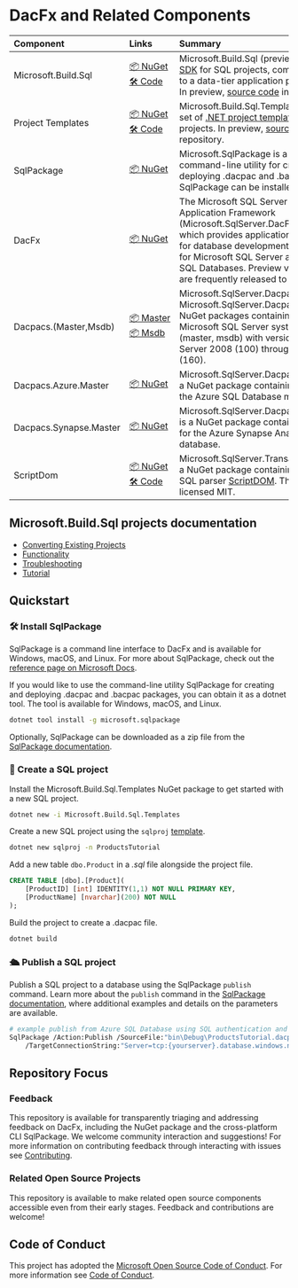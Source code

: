 # DacFx and Related Components

|Component|Links|Summary|
|:--|:--|:--|
|Microsoft.Build.Sql|[📦&nbsp;NuGet](https://www.nuget.org/packages/Microsoft.Build.Sql)<br/>[🛠️&nbsp;Code](/src/Microsoft.Build.Sql/)|Microsoft.Build.Sql (preview) is a [.NET project SDK](https://docs.microsoft.com/dotnet/core/project-sdk/overview) for SQL projects, compiling T-SQL code to a data-tier application package (dacpac). In preview, [source code](/src/Microsoft.Build.Sql/) in this repository.|
|Project Templates|[📦&nbsp;NuGet](https://www.nuget.org/packages/Microsoft.Build.Sql.Templates)<br/>[🛠️&nbsp;Code](/src/Microsoft.Build.Sql.Templates/)|Microsoft.Build.Sql.Templates (preview) is a set of [.NET project templates](https://learn.microsoft.com/dotnet/core/tools/custom-templates) for SQL projects. In preview, [source code](/src/Microsoft.Build.Sql.Templates/) in this repository.|
|SqlPackage|[📦&nbsp;NuGet](https://www.nuget.org/packages/Microsoft.SqlPackage)|Microsoft.SqlPackage is a cross-platform command-line utility for creating and deploying .dacpac and .bacpac packages. SqlPackage can be installed as a *dotnet tool*.|
|DacFx|[📦&nbsp;NuGet](https://www.nuget.org/packages/Microsoft.SqlServer.DacFx)|The Microsoft SQL Server Data-Tier Application Framework (Microsoft.SqlServer.DacFx) is a .NET library which provides application lifecycle services for database development and management for Microsoft SQL Server and Microsoft Azure SQL Databases. Preview versions of DacFx are frequently released to NuGet.|
|Dacpacs.(Master,Msdb)|[📦&nbsp;Master](https://www.nuget.org/packages/Microsoft.SqlServer.Dacpacs.Master)<br/>[📦&nbsp;Msdb](https://www.nuget.org/packages/Microsoft.SqlServer.Dacpacs.Msdb)|Microsoft.SqlServer.Dacpacs.Master and Microsoft.SqlServer.Dacpacs.Msdb is a set of NuGet packages containing .dacpac files for Microsoft SQL Server system databases (master, msdb) with versions across SQL Server 2008 (100) through SQL Server 2022 (160).|
|Dacpacs.Azure.Master|[📦&nbsp;NuGet](https://www.nuget.org/packages/Microsoft.SqlServer.Dacpacs.Azure.Master)|Microsoft.SqlServer.Dacpacs.Azure.Master is a NuGet package containing a .dacpac file for the Azure SQL Database master database.|
|Dacpacs.Synapse.Master|[📦&nbsp;NuGet](https://www.nuget.org/packages/Microsoft.SqlServer.Dacpacs.Synapse.Master)|Microsoft.SqlServer.Dacpacs.Synapse.Master is a NuGet package containing a .dacpac file for the Azure Synapse Analytics master database.|
|ScriptDom|[📦&nbsp;NuGet](https://www.nuget.org/packages/Microsoft.SqlServer.TransactSql.ScriptDom)<br/>[🛠️&nbsp;Code](https://github.com/microsoft/SqlScriptDOM)|Microsoft.SqlServer.TransactSql.ScriptDom is a NuGet package containing the Transact-SQL parser [ScriptDOM](https://learn.microsoft.com/dotnet/api/microsoft.sqlserver.transactsql.scriptdom). The [source code](https://github.com/microsoft/SqlScriptDOM) is licensed MIT.|

## Microsoft.Build.Sql projects documentation

- [Converting Existing Projects](src/Microsoft.Build.Sql/docs/Converting-Existing.md)
- [Functionality](src/Microsoft.Build.Sql/docs/Functionality.md)
- [Troubleshooting](src/Microsoft.Build.Sql/docs/Troubleshooting.md)
- [Tutorial](src/Microsoft.Build.Sql/docs/Tutorial.md)

## Quickstart

### 🛠️ Install SqlPackage

SqlPackage is a command line interface to DacFx and is available for Windows, macOS, and Linux. For more about SqlPackage, check out the [reference page on Microsoft Docs](https://learn.microsoft.com/sql/tools/sqlpackage/sqlpackage).

If you would like to use the command-line utility SqlPackage for creating and deploying .dacpac and .bacpac packages, you can obtain it as a dotnet tool.  The tool is available for Windows, macOS, and Linux.

```bash
dotnet tool install -g microsoft.sqlpackage
```

Optionally, SqlPackage can be downloaded as a zip file from the [SqlPackage documentation](https://learn.microsoft.com/sql/tools/sqlpackage/sqlpackage-download).

### 📁 Create a SQL project

Install the Microsoft.Build.Sql.Templates NuGet package to get started with a new SQL project.

```bash
dotnet new -i Microsoft.Build.Sql.Templates
```

Create a new SQL project using the `sqlproj` [template](src/Microsoft.Build.Sql.Templates/).

```bash
dotnet new sqlproj -n ProductsTutorial
```

Add a new table `dbo.Product` in a *.sql* file alongside the project file.

```sql
CREATE TABLE [dbo].[Product](
    [ProductID] [int] IDENTITY(1,1) NOT NULL PRIMARY KEY,
    [ProductName] [nvarchar](200) NOT NULL
);
```

Build the project to create a .dacpac file.

```bash
dotnet build
```

### 🛳️ Publish a SQL project

Publish a SQL project to a database using the SqlPackage `publish` command. Learn more about the `publish` command in the [SqlPackage documentation](https://learn.microsoft.com/sql/tools/sqlpackage/sqlpackage-publish), where additional examples and details on the parameters are available.

```bash
# example publish from Azure SQL Database using SQL authentication and a connection string
SqlPackage /Action:Publish /SourceFile:"bin\Debug\ProductsTutorial.dacpac" \
    /TargetConnectionString:"Server=tcp:{yourserver}.database.windows.net,1433;Initial Catalog=ProductsTutorial;User ID=sqladmin;Password={your_password};Encrypt=True;TrustServerCertificate=False;Connection Timeout=30;"
```

## Repository Focus

### Feedback

This repository is available for transparently triaging and addressing feedback on DacFx, including the NuGet package and the cross-platform CLI SqlPackage. We welcome community interaction and suggestions! For more information on contributing feedback through interacting with issues see [Contributing](CONTRIBUTING.md).

### Related Open Source Projects

This repository is available to make related open source components accessible even from their early stages. Feedback and contributions are welcome!

## Code of Conduct

This project has adopted the [Microsoft Open Source Code of Conduct](https://opensource.microsoft.com/codeofconduct/).
For more information see [Code of Conduct](CODE_OF_CONDUCT.md).
